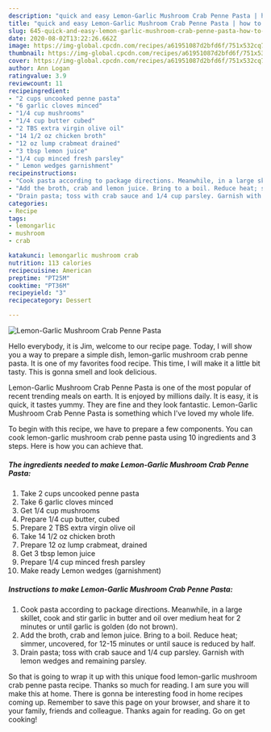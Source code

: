 ```yaml
---
description: "quick and easy Lemon-Garlic Mushroom Crab Penne Pasta | how to cook Lemon-Garlic Mushroom Crab Penne Pasta"
title: "quick and easy Lemon-Garlic Mushroom Crab Penne Pasta | how to cook Lemon-Garlic Mushroom Crab Penne Pasta"
slug: 645-quick-and-easy-lemon-garlic-mushroom-crab-penne-pasta-how-to-cook-lemon-garlic-mushroom-crab-penne-pasta
date: 2020-08-02T13:22:26.662Z
image: https://img-global.cpcdn.com/recipes/a61951087d2bfd6f/751x532cq70/lemon-garlic-mushroom-crab-penne-pasta-recipe-main-photo.jpg
thumbnail: https://img-global.cpcdn.com/recipes/a61951087d2bfd6f/751x532cq70/lemon-garlic-mushroom-crab-penne-pasta-recipe-main-photo.jpg
cover: https://img-global.cpcdn.com/recipes/a61951087d2bfd6f/751x532cq70/lemon-garlic-mushroom-crab-penne-pasta-recipe-main-photo.jpg
author: Ann Logan
ratingvalue: 3.9
reviewcount: 11
recipeingredient:
- "2 cups uncooked penne pasta"
- "6 garlic cloves minced"
- "1/4 cup mushrooms"
- "1/4 cup butter cubed"
- "2 TBS extra virgin olive oil"
- "14 1/2 oz chicken broth"
- "12 oz lump crabmeat drained"
- "3 tbsp lemon juice"
- "1/4 cup minced fresh parsley"
- " Lemon wedges garnishment"
recipeinstructions:
- "Cook pasta according to package directions. Meanwhile, in a large skillet, cook and stir garlic in butter and oil over medium heat for 2 minutes or until garlic is golden (do not brown)."
- "Add the broth, crab and lemon juice. Bring to a boil. Reduce heat; simmer, uncovered, for 12-15 minutes or until sauce is reduced by half."
- "Drain pasta; toss with crab sauce and 1/4 cup parsley. Garnish with lemon wedges and remaining parsley."
categories:
- Recipe
tags:
- lemongarlic
- mushroom
- crab

katakunci: lemongarlic mushroom crab 
nutrition: 113 calories
recipecuisine: American
preptime: "PT25M"
cooktime: "PT36M"
recipeyield: "3"
recipecategory: Dessert

---
```



![Lemon-Garlic Mushroom Crab Penne Pasta](https://img-global.cpcdn.com/recipes/a61951087d2bfd6f/751x532cq70/lemon-garlic-mushroom-crab-penne-pasta-recipe-main-photo.jpg)

Hello everybody, it is Jim, welcome to our recipe page. Today, I will show you a way to prepare a simple dish, lemon-garlic mushroom crab penne pasta. It is one of my favorites food recipe. This time, I will make it a little bit tasty. This is gonna smell and look delicious.

Lemon-Garlic Mushroom Crab Penne Pasta is one of the most popular of recent trending meals on earth. It is enjoyed by millions daily. It is easy, it is quick, it tastes yummy. They are fine and they look fantastic. Lemon-Garlic Mushroom Crab Penne Pasta is something which I've loved my whole life.




To begin with this recipe, we have to prepare a few components. You can cook lemon-garlic mushroom crab penne pasta using 10 ingredients and 3 steps. Here is how you can achieve that.

<!--inarticleads1-->

##### The ingredients needed to make Lemon-Garlic Mushroom Crab Penne Pasta:

1. Take 2 cups uncooked penne pasta
1. Take 6 garlic cloves minced
1. Get 1/4 cup mushrooms
1. Prepare 1/4 cup butter, cubed
1. Prepare 2 TBS extra virgin olive oil
1. Take 14 1/2 oz chicken broth
1. Prepare 12 oz lump crabmeat, drained
1. Get 3 tbsp lemon juice
1. Prepare 1/4 cup minced fresh parsley
1. Make ready  Lemon wedges (garnishment)




<!--inarticleads2-->

##### Instructions to make Lemon-Garlic Mushroom Crab Penne Pasta:

1. Cook pasta according to package directions. Meanwhile, in a large skillet, cook and stir garlic in butter and oil over medium heat for 2 minutes or until garlic is golden (do not brown).
1. Add the broth, crab and lemon juice. Bring to a boil. Reduce heat; simmer, uncovered, for 12-15 minutes or until sauce is reduced by half.
1. Drain pasta; toss with crab sauce and 1/4 cup parsley. Garnish with lemon wedges and remaining parsley.




So that is going to wrap it up with this unique food lemon-garlic mushroom crab penne pasta recipe. Thanks so much for reading. I am sure you will make this at home. There is gonna be interesting food in home recipes coming up. Remember to save this page on your browser, and share it to your family, friends and colleague. Thanks again for reading. Go on get cooking!

